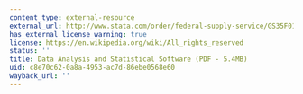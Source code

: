 ```yaml
---
content_type: external-resource
external_url: http://www.stata.com/order/federal-supply-service/GS35F0108W-Rel15.pdf
has_external_license_warning: true
license: https://en.wikipedia.org/wiki/All_rights_reserved
status: ''
title: Data Analysis and Statistical Software (PDF - 5.4MB)
uid: c8e70c62-0a8a-4953-ac7d-86ebe0568e60
wayback_url: ''
---
```

